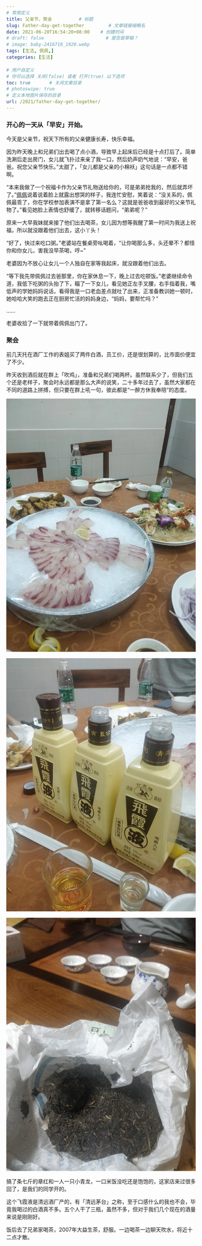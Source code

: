 ```yaml
---
# 常用定义
title: 父亲节、聚会          # 标题
slug: Father-day-get-together         # 文章链接缩略名
date: 2021-06-20T16:54:20+08:00    # 创建时间
# draft: false                       # 是否是草稿？
# image: baby-2416718_1920.webp
tags: [生活, 佩佩,]
categories: [生活]

# 用户自定义
# 你可以选择 关闭(false) 或者 打开(true) 以下选项
toc: true       # 关闭文章目录
# photoswipe: true
# 定义本地图片保存的目录
url: /2021/father-day-get-together/
---
```


### 开心的一天从「早安」开始。

今天是父亲节，祝天下所有的父亲健康长寿，快乐幸福。

因为昨天晚上和兄弟们出去喝了点小酒，导致早上起床后已经是十点打后了。简单洗涮后走出房门，女儿就飞扑过来亲了我一口，然后奶声奶气地说：“早安，爸爸。祝您父亲节快乐。”太甜了，「女儿都是父亲的小棉袄」这句话是一点都不错啊。

“本来我做了一个祝福卡作为父亲节礼物送给你的，可是弟弟抢我的，然后就弄坏了。”[佩佩](tags/佩佩.md)说着说着脸上就露出想哭的样子，我连忙安慰，笑着说：“没关系的，佩佩最乖了，你在学校参加表演不是拿了第一名么？这就是爸爸收到最好的父亲节礼物了。”看见她脸上表情也舒缓了，就转移话题问，“弟弟呢？”

原来一大早我妹就来接了他们出去喝茶，女儿因为想等我醒了第一时间为我送上祝福，所以就没跟着他们出去，这小丫头！

“好了，快过来吃口粥。”老婆站在餐桌旁吆喝着，“让你喝那么多，头还晕不？都怪你和你女儿，害我没早茶喝，哼~”

老婆因为不放心让女儿一个人独自在家等我起床，就没跟着他们出去。

“等下我先带佩佩过去爸那里，你在家休息一下，晚上过去吃顿饭。”老婆继续命令道，我低下吃粥的头抬了下，瞄了一下女儿，看见她正左手叉腰，右手指着我，嘴低声的学她妈妈说话，看得我是一口老血差点就吐了出来，正准备教训她一顿时，她哈哈大笑的跑去正在厨房忙活的妈妈身边，“妈妈，要帮忙吗？”

……

老婆收拾了一下就带着佩佩出门了。

### 聚会

前几天托在酒厂工作的表姐买了两件白酒，员工价，还是很划算的，比市面价便宜了不少。

昨天收到酒后就在群上「吹鸡」，准备和兄弟们喝两杯。虽然联系少了，但我们五个还是老样子，聚会时永远都是那么大声的说笑，二十多年过去了，虽然大家都在不同的道路上拼搏，但只要在群上吼一句，彼此都是“一醉方休我奉陪”的态度。

![](post/laomai/2023/02/27/163fc353f56f3c-1.webp)

![](post/laomai/2023/02/27/163fc353f60351-1.webp)

![](post/laomai/2023/02/27/163fc353f68458-1.webp)

搞了条七斤的章红和一人一只小青龙，一口米饭没吃还是饱饱的，这家店来过很多回了，是我们的同学开的。

这个飞霞液是清远酒厂产的，有「清远茅台」之称，至于口感什么的我也不会，毕竟我喝过的白酒真不多。五个人干了三瓶，虽然不多，但对于我们几个现在的酒量来说是刚刚好。

饭后去了兄弟家喝茶，2007年大益生茶，舒服。一边喝茶一边聊天吹水，将近十二点才散。
